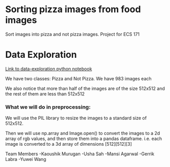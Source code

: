 # Sorting pizza images from food images
Sort images into pizza and not pizza images. Project for ECS 171


# Data Exploration
[Link to data-exploration python notebook](https://github.com/KaoushikMurugan/ecs-171-sort-pizza-images-project/tree/main/data-exploration.ipynb)

We have two classes: Pizza and Not Pizza. We have 983 images each

We also notice that more than half of the images are of the size 512x512 and the rest of them are less than 512x512

### What we will do in preprocessing:

We will use the PIL library to resize the images to a standard size of 512x512.

Then we will use np.array and Image.open() to convert the images to a 2d array of rgb values, and then store them into a pandas dataframe.
i.e. each image is converted to a 3d array of dimensions [512][512][3]

Team Members
-Kaoushik Murugan
-Usha Sah
-Mansi Agarwal
-Gerrik Labra
-Yuwei Wang
